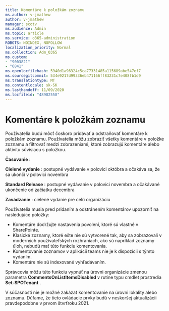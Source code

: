 ```yaml
---
title: Komentáre k položkám zoznamu
ms.author: v-jmathew
author: v-jmathew
manager: scotv
ms.audience: Admin
ms.topic: article
ms.service: o365-administration
ROBOTS: NOINDEX, NOFOLLOW
localization_priority: Normal
ms.collection: Adm_O365
ms.custom:
- "9003821"
- "6841"
ms.openlocfilehash: 5940d1a96324c5ca77331485a115689abe547ef7
ms.sourcegitcommit: 534e9217d99336eb471166ff83231c7e408fb1d9
ms.translationtype: MT
ms.contentlocale: sk-SK
ms.lasthandoff: 11/09/2020
ms.locfileid: "48982558"
---
```

# <a name="comments-on-list-items"></a>Komentáre k položkám zoznamu

Používatelia budú môcť čoskoro pridávať a odstraňovať komentáre k položkám zoznamu. Používatelia môžu zobraziť všetky komentáre v položke zoznamu a filtrovať medzi zobrazeniami, ktoré zobrazujú komentáre alebo aktivitu súvisiacu s položkou.

**Časovanie** :

**Cielené vydanie** : postupné vydávanie v polovici októbra a očakáva sa, že sa ukončí v polovici novembra

**Standard Release** : postupné vydávanie v polovici novembra a očakávané ukončenie od začiatku decembra

**Zavádzanie** : cielené vydanie pre celú organizáciu

Používatelia musia pred pridaním a odstránením komentárov upozorniť na nasledujúce položky:

- Komentáre dodržujte nastavenia povolení, ktoré sú vlastné v SharePointe.
- Klasické zoznamy, ktoré ešte nie sú vytvorené tak, aby sa zobrazovali v moderných používateľských rozhraniach, ako sú napríklad zoznamy úloh, nebudú mať túto funkciu komentovania.
- Komentovanie zoznamov v aplikácii teams nie je k dispozícii s týmto vydaním.
- Komentáre nie sú indexované vyhľadávaním.

Správcovia môžu túto funkciu vypnúť na úrovni organizácie zmenou parametra **CommentsOnListItemsDisabled** v rutine typu cmdlet prostredia **Set-SPOTenant** .

V súčasnosti nie je možné zakázať komentovanie na úrovni lokality alebo zoznamu. Dúfame, že tieto ovládacie prvky budú v neskoršej aktualizácii pravdepodobne v prvom štvrťroku 2021.

